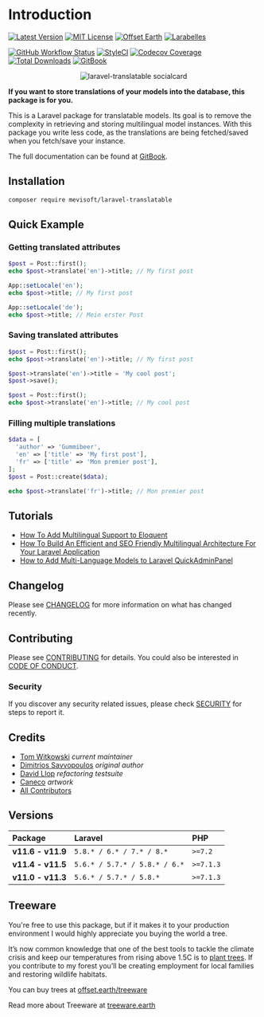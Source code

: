 # Introduction

[![Latest Version](http://img.shields.io/packagist/v/astrotomic/laravel-translatable.svg?label=Release&style=for-the-badge)](https://packagist.org/packages/astrotomic/laravel-translatable)
[![MIT License](https://img.shields.io/github/license/Astrotomic/laravel-translatable.svg?label=License&color=blue&style=for-the-badge)](https://github.com/Astrotomic/laravel-translatable/blob/master/LICENSE)
[![Offset Earth](https://img.shields.io/badge/Treeware-%F0%9F%8C%B3-green?style=for-the-badge)](https://plant.treeware.earth/Astrotomic/laravel-translatable)
[![Larabelles](https://img.shields.io/badge/Larabelles-%F0%9F%A6%84-lightpink?style=for-the-badge)](https://www.larabelles.com/)

[![GitHub Workflow Status](https://img.shields.io/github/workflow/status/Astrotomic/laravel-translatable/run-tests?style=flat-square&logoColor=white&logo=github&label=Tests)](https://github.com/Astrotomic/laravel-translatable/actions?query=workflow%3Arun-tests)
[![StyleCI](https://styleci.io/repos/192333549/shield)](https://styleci.io/repos/192333549)
[![Codecov Coverage](https://img.shields.io/codecov/c/github/Astrotomic/laravel-translatable?logo=codecov&logoColor=white&label=Codecov&style=flat-square)](https://codecov.io/gh/Astrotomic/laravel-translatable)
[![Total Downloads](https://img.shields.io/packagist/dt/astrotomic/laravel-translatable.svg?label=Downloads&style=flat-square)](https://packagist.org/packages/astrotomic/laravel-translatable)
[![GitBook](https://img.shields.io/badge/GitBook-Astrotomic-7e57c2.svg?style=flat-square)](https://docs.astrotomic.info/laravel-translatable)

<p align="center">
    <img src="/art/socialcard.png" alt="laravel-translatable socialcard">
</p>

**If you want to store translations of your models into the database, this package is for you.**

This is a Laravel package for translatable models. Its goal is to remove the complexity in retrieving and storing multilingual model instances. With this package you write less code, as the translations are being fetched/saved when you fetch/save your instance.

The full documentation can be found at [GitBook](https://docs.astrotomic.info/laravel-translatable).

## Installation

```bash
composer require mevisoft/laravel-translatable
```

## Quick Example

### **Getting translated attributes**

```php
$post = Post::first();
echo $post->translate('en')->title; // My first post

App::setLocale('en');
echo $post->title; // My first post

App::setLocale('de');
echo $post->title; // Mein erster Post
```

### **Saving translated attributes**

```php
$post = Post::first();
echo $post->translate('en')->title; // My first post

$post->translate('en')->title = 'My cool post';
$post->save();

$post = Post::first();
echo $post->translate('en')->title; // My cool post
```

### **Filling multiple translations**

```php
$data = [
  'author' => 'Gummibeer',
  'en' => ['title' => 'My first post'],
  'fr' => ['title' => 'Mon premier post'],
];
$post = Post::create($data);

echo $post->translate('fr')->title; // Mon premier post
```

## Tutorials

- [How To Add Multilingual Support to Eloquent](https://laravel-news.com/how-to-add-multilingual-support-to-eloquent)
- [How To Build An Efficient and SEO Friendly Multilingual Architecture For Your Laravel Application](https://mydnic.be/post/how-to-build-an-efficient-and-seo-friendly-multilingual-architecture-for-your-laravel-application)
- [How to Add Multi-Language Models to Laravel QuickAdminPanel](https://quickadminpanel.com/blog/how-to-add-multi-language-models-to-laravel-quickadminpanel/)

## Changelog

Please see [CHANGELOG](docs/changelog.md) for more information on what has changed recently.

## Contributing

Please see [CONTRIBUTING](https://github.com/Astrotomic/.github/blob/master/CONTRIBUTING.md) for details. You could also be interested in [CODE OF CONDUCT](https://github.com/Astrotomic/.github/blob/master/CODE_OF_CONDUCT.md).

### Security

If you discover any security related issues, please check [SECURITY](https://github.com/Astrotomic/.github/blob/master/SECURITY.md) for steps to report it.

## Credits

- [Tom Witkowski](https://github.com/Gummibeer) *current maintainer*
- [Dimitrios Savvopoulos](https://github.com/dimsav) *original author*
- [David Llop](https://github.com/Lloople) *refactoring testsuite*
- [Caneco](https://github.com/caneco) *artwork*
- [All Contributors](../../contributors)

## Versions

| Package           | Laravel                       | PHP       |
| :---------------- | :---------------------------- | :-------- |
| **v11.6 - v11.9** | `5.8.* / 6.* / 7.* / 8.*`     | `>=7.2`   |
| **v11.4 - v11.5** | `5.6.* / 5.7.* / 5.8.* / 6.*` | `>=7.1.3` |
| **v11.0 - v11.3** | `5.6.* / 5.7.* / 5.8.*`       | `>=7.1.3` |

## Treeware

You're free to use this package, but if it makes it to your production environment I would highly appreciate you buying the world a tree.

It’s now common knowledge that one of the best tools to tackle the climate crisis and keep our temperatures from rising above 1.5C is to [plant trees](https://www.bbc.co.uk/news/science-environment-48870920). If you contribute to my forest you’ll be creating employment for local families and restoring wildlife habitats.

You can buy trees at [offset.earth/treeware](https://plant.treeware.earth/Astrotomic/laravel-translatable)

Read more about Treeware at [treeware.earth](https://treeware.earth)
